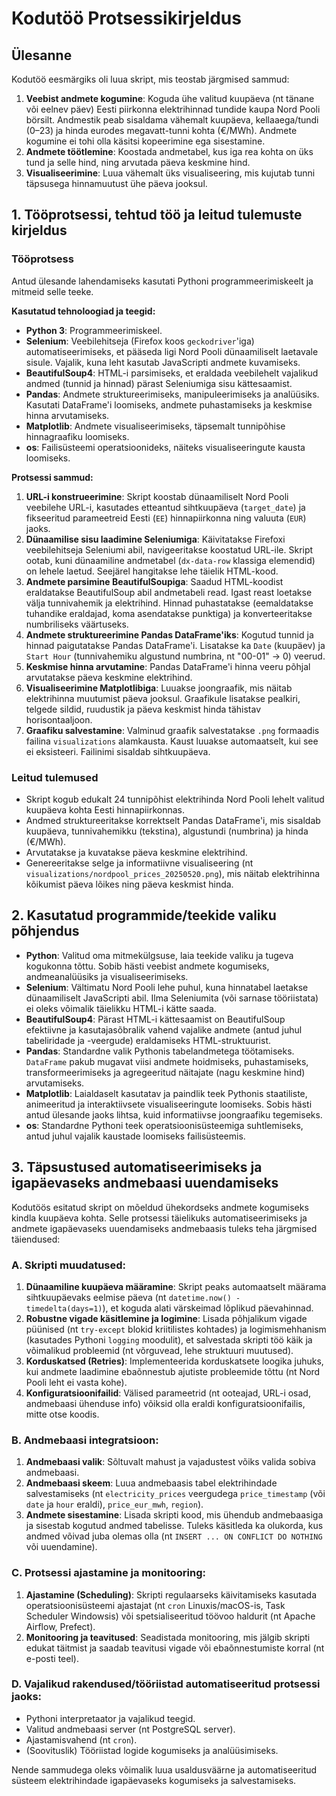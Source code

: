 # Kodutöö Protsessikirjeldus

## Ülesanne
Kodutöö eesmärgiks oli luua skript, mis teostab järgmised sammud:
1.  **Veebist andmete kogumine**: Koguda ühe valitud kuupäeva (nt tänane või eelnev päev) Eesti piirkonna elektrihinnad tundide kaupa Nord Pooli börsilt. Andmestik peab sisaldama vähemalt kuupäeva, kellaaega/tundi (0–23) ja hinda eurodes megavatt-tunni kohta (€/MWh). Andmete kogumine ei tohi olla käsitsi kopeerimine ega sisestamine.
2.  **Andmete töötlemine**: Koostada andmetabel, kus iga rea kohta on üks tund ja selle hind, ning arvutada päeva keskmine hind.
3.  **Visualiseerimine**: Luua vähemalt üks visualiseering, mis kujutab tunni täpsusega hinnamuutust ühe päeva jooksul.

## 1. Tööprotsessi, tehtud töö ja leitud tulemuste kirjeldus

### Tööprotsess
Antud ülesande lahendamiseks kasutati Pythoni programmeerimiskeelt ja mitmeid selle teeke.

**Kasutatud tehnoloogiad ja teegid:**
*   **Python 3**: Programmeerimiskeel.
*   **Selenium**: Veebilehitseja (Firefox koos `geckodriver`'iga) automatiseerimiseks, et pääseda ligi Nord Pooli dünaamiliselt laetavale sisule. Vajalik, kuna leht kasutab JavaScripti andmete kuvamiseks.
*   **BeautifulSoup4**: HTML-i parsimiseks, et eraldada veebilehelt vajalikud andmed (tunnid ja hinnad) pärast Seleniumiga sisu kättesaamist.
*   **Pandas**: Andmete struktureerimiseks, manipuleerimiseks ja analüüsiks. Kasutati DataFrame'i loomiseks, andmete puhastamiseks ja keskmise hinna arvutamiseks.
*   **Matplotlib**: Andmete visualiseerimiseks, täpsemalt tunnipõhise hinnagraafiku loomiseks.
*   **os**: Failisüsteemi operatsioonideks, näiteks visualiseeringute kausta loomiseks.

**Protsessi sammud:**
1.  **URL-i konstrueerimine**: Skript koostab dünaamiliselt Nord Pooli veebilehe URL-i, kasutades etteantud sihtkuupäeva (`target_date`) ja fikseeritud parameetreid Eesti (`EE`) hinnapiirkonna ning valuuta (`EUR`) jaoks.
2.  **Dünaamilise sisu laadimine Seleniumiga**: Käivitatakse Firefoxi veebilehitseja Seleniumi abil, navigeeritakse koostatud URL-ile. Skript ootab, kuni dünaamiline andmetabel (`dx-data-row` klassiga elemendid) on lehele laetud. Seejärel hangitakse lehe täielik HTML-kood.
3.  **Andmete parsimine BeautifulSoupiga**: Saadud HTML-koodist eraldatakse BeautifulSoup abil andmetabeli read. Igast reast loetakse välja tunnivahemik ja elektrihind. Hinnad puhastatakse (eemaldatakse tuhandike eraldajad, koma asendatakse punktiga) ja konverteeritakse numbriliseks väärtuseks.
4.  **Andmete struktureerimine Pandas DataFrame'iks**: Kogutud tunnid ja hinnad paigutatakse Pandas DataFrame'i. Lisatakse ka `Date` (kuupäev) ja `Start Hour` (tunnivahemiku algustund numbrina, nt "00-01" -> 0) veerud.
5.  **Keskmise hinna arvutamine**: Pandas DataFrame'i hinna veeru põhjal arvutatakse päeva keskmine elektrihind.
6.  **Visualiseerimine Matplotlibiga**: Luuakse joongraafik, mis näitab elektrihinna muutumist päeva jooksul. Graafikule lisatakse pealkiri, telgede sildid, ruudustik ja päeva keskmist hinda tähistav horisontaaljoon.
7.  **Graafiku salvestamine**: Valminud graafik salvestatakse `.png` formaadis failina `visualizations` alamkausta. Kaust luuakse automaatselt, kui see ei eksisteeri. Failinimi sisaldab sihtkuupäeva.

### Leitud tulemused
*   Skript kogub edukalt 24 tunnipõhist elektrihinda Nord Pooli lehelt valitud kuupäeva kohta Eesti hinnapiirkonnas.
*   Andmed struktureeritakse korrektselt Pandas DataFrame'i, mis sisaldab kuupäeva, tunnivahemikku (tekstina), algustundi (numbrina) ja hinda (€/MWh).
*   Arvutatakse ja kuvatakse päeva keskmine elektrihind. 
*   Genereeritakse selge ja informatiivne visualiseering (nt `visualizations/nordpool_prices_20250520.png`), mis näitab elektrihinna kõikumist päeva lõikes ning päeva keskmist hinda.

## 2. Kasutatud programmide/teekide valiku põhjendus

*   **Python**: Valitud oma mitmekülgsuse, laia teekide valiku ja tugeva kogukonna tõttu. Sobib hästi veebist andmete kogumiseks, andmeanalüüsiks ja visualiseerimiseks.
*   **Selenium**: Vältimatu Nord Pooli lehe puhul, kuna hinnatabel laetakse dünaamiliselt JavaScripti abil. Ilma Seleniumita (või sarnase tööriistata) ei oleks võimalik täielikku HTML-i kätte saada.
*   **BeautifulSoup4**: Pärast HTML-i kättesaamist on BeautifulSoup efektiivne ja kasutajasõbralik vahend vajalike andmete (antud juhul tabeliridade ja -veergude) eraldamiseks HTML-struktuurist.
*   **Pandas**: Standardne valik Pythonis tabelandmetega töötamiseks. `DataFrame` pakub mugavat viisi andmete hoidmiseks, puhastamiseks, transformeerimiseks ja agregeeritud näitajate (nagu keskmine hind) arvutamiseks.
*   **Matplotlib**: Laialdaselt kasutatav ja paindlik teek Pythonis staatiliste, animeeritud ja interaktiivsete visualiseeringute loomiseks. Sobis hästi antud ülesande jaoks lihtsa, kuid informatiivse joongraafiku tegemiseks.
*   **os**: Standardne Pythoni teek operatsioonisüsteemiga suhtlemiseks, antud juhul vajalik kaustade loomiseks failisüsteemis.

## 3. Täpsustused automatiseerimiseks ja igapäevaseks andmebaasi uuendamiseks

Kodutöös esitatud skript on mõeldud ühekordseks andmete kogumiseks kindla kuupäeva kohta. Selle protsessi täielikuks automatiseerimiseks ja andmete igapäevaseks uuendamiseks andmebaasis tuleks teha järgmised täiendused:

### A. Skripti muudatused:
1.  **Dünaamiline kuupäeva määramine**: Skript peaks automaatselt määrama sihtkuupäevaks eelmise päeva (nt `datetime.now() - timedelta(days=1)`), et koguda alati värskeimad lõplikud päevahinnad.
2.  **Robustne vigade käsitlemine ja logimine**: Lisada põhjalikum vigade püünised (nt `try-except` blokid kriitilistes kohtades) ja logimismehhanism (kasutades Pythoni `logging` moodulit), et salvestada skripti töö käik ja võimalikud probleemid (nt võrguvead, lehe struktuuri muutused).
3.  **Korduskatsed (Retries)**: Implementeerida korduskatsete loogika juhuks, kui andmete laadimine ebaõnnestub ajutiste probleemide tõttu (nt Nord Pooli leht ei vasta kohe).
4.  **Konfiguratsioonifailid**: Välised parameetrid (nt ooteajad, URL-i osad, andmebaasi ühenduse info) võiksid olla eraldi konfiguratsioonifailis, mitte otse koodis.

### B. Andmebaasi integratsioon:
1.  **Andmebaasi valik**: Sõltuvalt mahust ja vajadustest võiks valida sobiva andmebaasi.
2.  **Andmebaasi skeem**: Luua andmebaasis tabel elektrihindade salvestamiseks (nt `electricity_prices` veergudega `price_timestamp` (või `date` ja `hour` eraldi), `price_eur_mwh`, `region`).
3.  **Andmete sisestamine**: Lisada skripti kood, mis ühendub andmebaasiga ja sisestab kogutud andmed tabelisse. Tuleks käsitleda ka olukorda, kus andmed võivad juba olemas olla (nt `INSERT ... ON CONFLICT DO NOTHING` või uuendamine).

### C. Protsessi ajastamine ja monitooring:
1.  **Ajastamine (Scheduling)**: Skripti regulaarseks käivitamiseks kasutada operatsioonisüsteemi ajastajat (nt `cron` Linuxis/macOS-is, Task Scheduler Windowsis) või spetsialiseeritud töövoo haldurit (nt Apache Airflow, Prefect).
2.  **Monitooring ja teavitused**: Seadistada monitooring, mis jälgib skripti edukat täitmist ja saadab teavitusi vigade või ebaõnnestumiste korral (nt e-posti teel).

### D. Vajalikud rakendused/tööriistad automatiseeritud protsessi jaoks:
*   Pythoni interpretaator ja vajalikud teegid.
*   Valitud andmebaasi server (nt PostgreSQL server).
*   Ajastamisvahend (nt `cron`).
*   (Soovituslik) Tööriistad logide kogumiseks ja analüüsimiseks.

Nende sammudega oleks võimalik luua usaldusväärne ja automatiseeritud süsteem elektrihindade igapäevaseks kogumiseks ja salvestamiseks.
